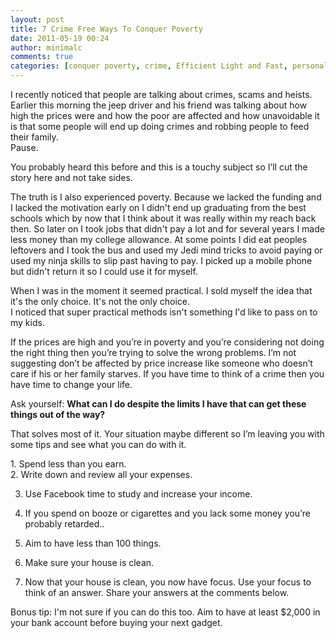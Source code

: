 ```yaml
---
layout: post
title: 7 Crime Free Ways To Conquer Poverty
date: 2011-05-19 00:24
author: minimalc
comments: true
categories: [conquer poverty, crime, Efficient Light and Fast, personal finance]
---
```

<div>I recently noticed that people are talking about crimes, scams and heists. Earlier this morning the jeep driver and his friend was talking about how high the prices were and how the poor are affected and how unavoidable it is that some people will end up doing crimes and robbing people to feed their family.</div>
Pause.

You probably heard this before and this is a touchy subject so I’ll cut the story here and not take sides.

The truth is I also experienced poverty. Because we lacked the funding and I lacked the motivation early on I didn't end up graduating from the best schools which by now that I think about it was really within my reach back then. So later on I took jobs that didn't pay a lot and for several years I made less money than my college allowance. At some points I did eat peoples leftovers and I took the bus and used my Jedi mind tricks to avoid paying or used my ninja skills to slip past having to pay. I picked up a mobile phone but didn't return it so I could use it for myself.
<div>When I was in the moment it seemed practical. I sold myself the idea that it's the only choice. It's not the only choice.</div>
I noticed that super practical methods isn't something I'd like to pass on to my kids.

If the prices are high and you’re in poverty and you’re considering not doing the right thing then you’re trying to solve the wrong problems. I’m not suggesting don’t be affected by price increase like someone who doesn’t care if his or her family starves. If you have time to think of a crime then you have time to change your life.

Ask yourself: <strong>What can I do despite the limits I have that can get these things out of the way?</strong>

That solves most of it. Your situation maybe different so I’m leaving you with some tips and see what you can do with it.
<div>1. Spend less than you earn.</div>
2. Write down and review all your expenses.

3. Use Facebook time to study and increase your income.

4. If you spend on booze or cigarettes and you lack some money you’re probably retarded..

5. Aim to have less than 100 things.

6. Make sure your house is clean.

7. Now that your house is clean, you now have focus. Use your focus to think of an answer. Share your answers at the comments below.

Bonus tip: I'm not sure if you can do this too. Aim to have at least $2,000 in your bank account before buying your next gadget.
